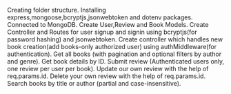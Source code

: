 Creating folder structure.
Installing express,mongoose,bcryptjs,jsonwebtoken and dotenv packages.
Connected to MongoDB.
Create User,Review and Book Models.
Create Controller and Routes for user signup and signin using bcryptjs(for password hashing) and jsonwebtoken.
Create controller which handles new book creation(add books-only authorized user) using authMiddleware(for authentication).
Get all books (with pagination and optional filters by author and genre).
Get book details by ID.
Submit review (Authenticated users only, one review per user per book).
Update our own review with the help of req.params.id.
Delete your own review with the help of req.params.id.
Search books by title or author (partial and case-insensitive).